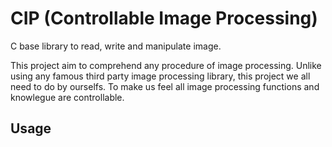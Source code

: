 # CIP (Controllable Image Processing)
C base library to read, write and manipulate image.

This project aim to comprehend any procedure of image processing. Unlike using any famous third party image processing library, this project we all need to do by ourselfs. To make us feel all image processing functions and knowlegue are controllable. 

## Usage

